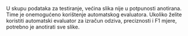 U skupu podataka za testiranje, većina slika nije u potpunosti anotirana. Time je onemogućeno korištenje automatskog evaluatora. 
Ukoliko želite koristiti automatski evaluator za izračun odziva, preciznosti i F1 mjere, potrebno je anotirati sve slike.

